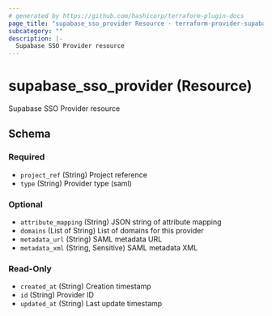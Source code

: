 ```yaml
---
# generated by https://github.com/hashicorp/terraform-plugin-docs
page_title: "supabase_sso_provider Resource - terraform-provider-supabase"
subcategory: ""
description: |-
  Supabase SSO Provider resource
---
```


# supabase_sso_provider (Resource)

Supabase SSO Provider resource



<!-- schema generated by tfplugindocs -->
## Schema

### Required

- `project_ref` (String) Project reference
- `type` (String) Provider type (saml)

### Optional

- `attribute_mapping` (String) JSON string of attribute mapping
- `domains` (List of String) List of domains for this provider
- `metadata_url` (String) SAML metadata URL
- `metadata_xml` (String, Sensitive) SAML metadata XML

### Read-Only

- `created_at` (String) Creation timestamp
- `id` (String) Provider ID
- `updated_at` (String) Last update timestamp
